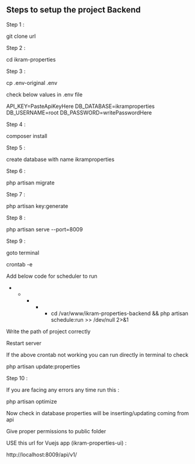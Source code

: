 ## Steps to setup the project Backend

Step 1 :

git clone url

Step 2 : 

cd ikram-properties

Step 3 :

cp .env-original .env

check below values in .env file

API_KEY=PasteApiKeyHere
DB_DATABASE=ikramproperties
DB_USERNAME=root
DB_PASSWORD=writePasswordHere

Step 4 :

composer install

Step 5 :

create database with name ikramproperties

Step 6 :

php artisan migrate

Step 7 :

php artisan key:generate

Step 8 :

php artisan serve --port=8009

Step 9 :

goto terminal 

crontab -e

Add below code for scheduler to run

* * * * * cd /var/www/ikram-properties-backend && php artisan schedule:run >> /dev/null 2>&1

Write the path of project correctly

Restart server

If the above crontab not working you can run directly in terminal to check 

php artisan update:properties

Step 10 :

If you are facing any errors any time run this :

php artisan optimize

Now check in database properties will be inserting/updating coming from api

Give proper permissions to public folder

USE this url for Vuejs app (ikram-properties-ui) :

http://localhost:8009/api/v1/
